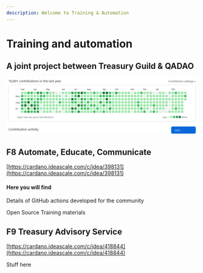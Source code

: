 ```yaml
---
description: Welcome to Training & Automation
---
```


# Training and automation

## A joint project between Treasury Guild & QADAO&#x20;

![](<.gitbook/assets/2022-03-08 (4).png>)

## F8 Automate, Educate, Communicate

[https://cardano.ideascale.com/c/idea/398131](https://cardano.ideascale.com/c/idea/398131)

#### Here you will find&#x20;

Details of GitHub actions developed for the community

Open Source Training materials

## F9 Treasury Advisory Service

[https://cardano.ideascale.com/c/idea/418844](https://cardano.ideascale.com/c/idea/418844)

Stuff here
